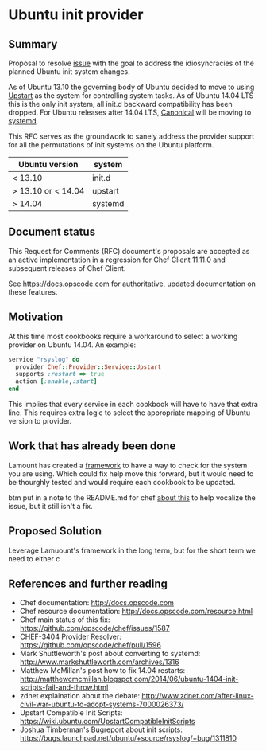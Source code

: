 Ubuntu init provider
====================

## Summary

Proposal to resolve [issue](https://github.com/opscode/chef/issues/1587) with the goal to address the idiosyncracies of the planned Ubuntu init system changes.

As of Ubuntu 13.10 the governing body of Ubuntu decided to move to using [Upstart](http://upstart.ubuntu.com/) as
the system for controlling system tasks. As of Ubuntu 14.04 LTS this is the only init system, all init.d backward compatibility has been dropped.
For Ubuntu releases after 14.04 LTS, [Canonical](http://www.markshuttleworth.com/archives/1316) will be moving to [systemd](http://www.freedesktop.org/wiki/Software/systemd/).

This RFC serves as the groundwork to sanely address the provider support for all the permutations of init systems on the Ubuntu platform.

| Ubuntu version     | system  |
| ------------------ | ------  |
| < 13.10            | init.d  |
| > 13.10 or < 14.04 | upstart |
| > 14.04            | systemd |

## Document status

This Request for Comments (RFC) document's proposals are accepted as an
active implementation in a regression for Chef Client 11.11.0 and subsequent releases of Chef
Client.

See  <https://docs.opscode.com> for authoritative, updated documentation on these features.

## Motivation

At this time most cookbooks require a workaround to select a working provider on Ubuntu 14.04. An example:

```ruby
service "rsyslog" do
  provider Chef::Provider::Service::Upstart
  supports :restart => true
  action [:enable,:start]
end
```

This implies that every service in each cookbook will have to have that extra line.
This requires extra logic to select the appropriate mapping of Ubuntu version to provider. 

## Work that has already been done

Lamount has created a [framework](https://github.com/opscode/chef/pull/1596) to have a way to check for the system you are using.
Which could fix help move this forward, but it would need to be thourghly tested and
would require each cookbook to be updated.

btm put in a note to the README.md for chef [about this](https://github.com/opscode/chef/commit/9e629347d519f3e9370f46efa1d48bec4ac8e152)
to help vocalize the issue, but it still isn't a fix.

## Proposed Solution

Leverage Lamuount's framework in the long term, but for the short term we need to
either c

## References and further reading

* Chef documentation: <http://docs.opscode.com>
* Chef resource documentation: <http://docs.opscode.com/resource.html>
* Chef main status of this fix: <https://github.com/opscode/chef/issues/1587>
* CHEF-3404 Provider Resolver: <https://github.com/opscode/chef/pull/1596>
* Mark Shuttleworth's post about converting to systemd: <http://www.markshuttleworth.com/archives/1316>
* Matthew McMillan's post how to fix 14.04 restarts: <http://matthewcmcmillan.blogspot.com/2014/06/ubuntu-1404-init-scripts-fail-and-throw.html>
* zdnet explaination about the debate: <http://www.zdnet.com/after-linux-civil-war-ubuntu-to-adopt-systems-7000026373/>
* Upstart Compatible Init Scripts: <https://wiki.ubuntu.com/UpstartCompatibleInitScripts>
* Joshua Timberman's Bugreport about init scripts: <https://bugs.launchpad.net/ubuntu/+source/rsyslog/+bug/1311810>
